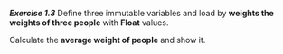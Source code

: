 ***Exercise 1.3***
Define three immutable variables and load by **weights the weights of three people** with **Float** values.

Calculate the **average weight of people** and show it.
